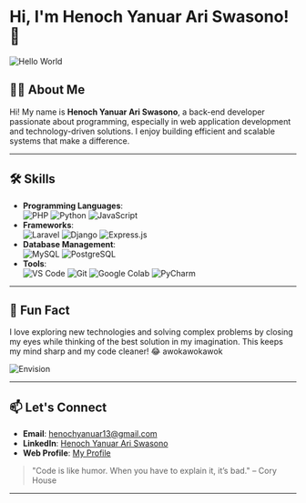 # Hi, I'm Henoch Yanuar Ari Swasono! 👋

![Hello World](https://media.giphy.com/media/MeJgB3yMMwIaHmKD4z/giphy.gif?cid=ecf05e47a8wgcebaem4dp9muv02t8n79lf4jgm61qbolo4mg&ep=v1_gifs_search&rid=giphy.gif&ct=g)

## 👨‍💻 About Me
Hi! My name is **Henoch Yanuar Ari Swasono**, a back-end developer passionate about programming, especially in web application development and technology-driven solutions. I enjoy building efficient and scalable systems that make a difference.

---

## 🛠️ Skills
- **Programming Languages**:  
  ![PHP](https://img.shields.io/badge/-PHP-777BB4?style=flat&logo=php&logoColor=white) ![Python](https://img.shields.io/badge/-Python-3776AB?style=flat&logo=python&logoColor=white) ![JavaScript](https://img.shields.io/badge/-JavaScript-F7DF1E?style=flat&logo=javascript&logoColor=black)
- **Frameworks**:  
  ![Laravel](https://img.shields.io/badge/-Laravel-FF2D20?style=flat&logo=laravel&logoColor=white) ![Django](https://img.shields.io/badge/-Django-092E20?style=flat&logo=django&logoColor=white) ![Express.js](https://img.shields.io/badge/-Express.js-000000?style=flat&logo=express&logoColor=white)
- **Database Management**:  
  ![MySQL](https://img.shields.io/badge/-MySQL-4479A1?style=flat&logo=mysql&logoColor=white) ![PostgreSQL](https://img.shields.io/badge/-PostgreSQL-336791?style=flat&logo=postgresql&logoColor=white)
- **Tools**:  
  ![VS Code](https://img.shields.io/badge/-VS%20Code-007ACC?style=flat&logo=visual-studio-code&logoColor=white) ![Git](https://img.shields.io/badge/-Git-F05032?style=flat&logo=git&logoColor=white) ![Google Colab](https://img.shields.io/badge/-Google%20Colab-F9AB00?style=flat&logo=googlecolab&logoColor=white) ![PyCharm](https://img.shields.io/badge/-PyCharm-000000?style=flat&logo=pycharm&logoColor=white)

---

## 🚀 Fun Fact
I love exploring new technologies and solving complex problems by closing my eyes while thinking of the best solution in my imagination. This keeps my mind sharp and my code cleaner! 😂 awokawokawok

![Envision](https://media.giphy.com/media/elrFAUtV7ZOH7TSPhF/giphy.gif?cid=790b7611k33qergg5fnt11zlapryqtd11gy7gmtd8gfh3jok&ep=v1_gifs_search&rid=giphy.gif&ct=g)

---

## 📫 Let's Connect
- **Email**: [henochyanuar13@gmail.com](mailto:henochyanuar13@gmail.com)
- **LinkedIn**: [Henoch Yanuar Ari Swasono](https://www.linkedin.com/in/henoch-yanuar-ari-swasono-8389a023b/)
- **Web Profile**: [My Profile](https://henochyanuar.github.io/)

> "Code is like humor. When you have to explain it, it’s bad." – Cory House

---
